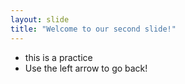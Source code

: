 ```yaml
---
layout: slide
title: "Welcome to our second slide!"
---
```

+ this is a practice
+ Use the left arrow to go back!
